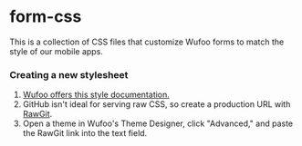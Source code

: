 # form-css
This is a collection of CSS files that customize Wufoo forms to match the style of our mobile apps.
### Creating a new stylesheet
1. [Wufoo offers this style documentation.](https://www.wufoo.com/guides/use-form-anatomy-custom-css/)
2. GitHub isn't ideal for serving raw CSS, so create a production URL with [RawGit](https://rawgit.com).
3. Open a theme in Wufoo's Theme Designer, click "Advanced," and paste the RawGit link into the text field.
